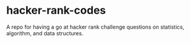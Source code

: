 # hacker-rank-codes
A repo for having a go at hacker rank challenge questions on statistics, algorithm, and data structures.
